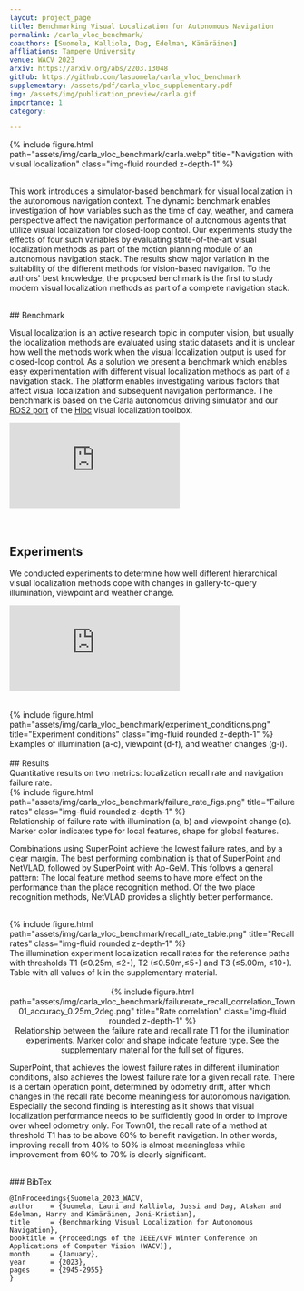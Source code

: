 ```yaml
---
layout: project_page
title: Benchmarking Visual Localization for Autonomous Navigation
permalink: /carla_vloc_benchmark/
coauthors: [Suomela, Kalliola, Dag, Edelman, Kämäräinen]
affliations: Tampere University
venue: WACV 2023
arxiv: https://arxiv.org/abs/2203.13048
github: https://github.com/lasuomela/carla_vloc_benchmark 
supplementary: /assets/pdf/carla_vloc_supplementary.pdf
img: /assets/img/publication_preview/carla.gif
importance: 1
category:

---
```



<div class="row">
<div class="container lazy" data-lazy-placeholder="https://placehold.it/1321x583?text=Loading" data-lazy-error="https://placehold.it/1321x583?text=Error">
    <div class="col-sm mt-3 mt-md-0">
        {% include figure.html path="assets/img/carla_vloc_benchmark/carla.webp" title="Navigation with visual localization" class="img-fluid rounded z-depth-1" %}
    </div>
</div>
</div>
<br>


This work introduces a simulator-based benchmark for visual localization in the autonomous navigation context. The dynamic benchmark enables investigation of how variables such as the time of day, weather, and camera perspective affect the navigation performance of autonomous agents that utilize visual localization for closed-loop control. Our experiments study the effects of four such variables by evaluating state-of-the-art visual localization methods as part of the motion planning module of an autonomous navigation stack. The results show major variation in the suitability of the different methods for vision-based navigation. To the authors' best knowledge, the proposed benchmark is the first to study modern visual localization methods as part of a complete navigation stack.

<br>
## Benchmark

Visual localization is an active research topic in computer vision, but usually the localization methods are evaluated using static datasets and it is unclear how well the methods work when the visual localization output is used for closed-loop control. As a solution we present a benchmark which enables easy experimentation with different visual localization methods as part of a navigation stack. The platform enables investigating various factors that affect visual localization and subsequent navigation performance. The benchmark is based on the Carla autonomous driving simulator and our [ROS2 port](https://github.com/lasuomela/visual_robot_localization) of the [Hloc](https://github.com/cvg/Hierarchical-Localization) visual localization toolbox.

<div class="video-wrap">
  <div class="video-container">
    <iframe src="https://www.youtube.com/embed/bAW3nfqSh2Q" title="YouTube video player" frameborder="0" allow="accelerometer; autoplay; clipboard-write; encrypted-media; gyroscope; picture-in-picture" allowfullscreen></iframe>
  </div>
</div>

<br>
<br>

## Experiments

We conducted experiments to determine how well different hierarchical visual localization methods cope with changes in gallery-to-query illumination, viewpoint and weather change.
<br>
<div class="video-wrap">
  <div class="video-container">
    <iframe src="https://www.youtube.com/embed/qgFp68cqqd8" title="YouTube video player" frameborder="0" allow="accelerometer; autoplay; clipboard-write; encrypted-media; gyroscope; picture-in-picture" allowfullscreen></iframe>
  </div>
</div>

<br>
<br>

<div class="row">
    <div class="col-sm mt-3 mt-md-0">
        {% include figure.html path="assets/img/carla_vloc_benchmark/experiment_conditions.png" title="Experiment conditions" class="img-fluid rounded z-depth-1" %}
    </div>
</div>
<div class="caption">
    Examples of illumination (a-c), viewpoint (d-f), and weather changes (g-i).
</div>

<br>
## Results
<br>
Quantitative results on two metrics: localization recall rate and navigation failure rate.
<div class="row">
    <div class="col-sm mt-3 mt-md-0">
        {% include figure.html path="assets/img/carla_vloc_benchmark/failure_rate_figs.png" title="Failure rates" class="img-fluid rounded z-depth-1" %}
    </div>
</div>
<div class="caption">
    Relationship of failure rate with illumination (a, b) and viewpoint change (c). Marker color indicates type for local features, shape for global features.
</div>

Combinations using SuperPoint achieve the lowest failure rates, and by a clear margin.
The best performing combination is that of SuperPoint and NetVLAD, followed by SuperPoint with Ap-GeM. This follows a general pattern: The local feature method seems to have more effect on the performance than the place recognition method. Of the two place recognition methods, NetVLAD provides a slightly better performance.


<br>
<div class="row">
    <div class="col-sm mt-3 mt-md-0">
        {% include figure.html path="assets/img/carla_vloc_benchmark/recall_rate_table.png" title="Recall rates" class="img-fluid rounded z-depth-1" %}
    </div>
</div>
<div class="caption">
    The illumination experiment localization recall rates for the reference paths with thresholds T1 (≤0.25m, ≤2◦), T2 (≤0.50m,≤5◦) and T3 (≤5.00m, ≤10◦). Table with all values of k in the supplementary material.
</div>

<br>
<center>
<div class="row">
    <div class="col-sm mt-3 mt-md-0">
        {% include figure.html path="assets/img/carla_vloc_benchmark/failurerate_recall_correlation_Town01_accuracy_0.25m_2deg.png" title="Rate correlation" class="img-fluid rounded z-depth-1" %}
    </div>
</div>
<div class="caption">
    Relationship between the failure rate and recall rate T1 for the illumination experiments. Marker color and shape indicate feature type. See the supplementary material for the full set of figures.
</div>
</center>

SuperPoint, that achieves the lowest failure rates in different illumination conditions, also achieves the lowest failure rate for a given recall rate. There is a certain operation point, determined by odometry drift, after which changes in the recall rate become meaningless for autonomous navigation. Especially the second finding is interesting as it shows that visual localization performance needs to be sufficiently good in order to improve over wheel odometry only.
For Town01, the recall rate of a method at threshold T1 has to be above 60% to benefit navigation.
In other words, improving recall from 40% to 50% is almost meaningless while improvement from 60% to 70% is clearly significant.

<br>
### BibTex

    @InProceedings{Suomela_2023_WACV,
    author    = {Suomela, Lauri and Kalliola, Jussi and Dag, Atakan and Edelman, Harry and Kämäräinen, Joni-Kristian},
    title     = {Benchmarking Visual Localization for Autonomous Navigation},
    booktitle = {Proceedings of the IEEE/CVF Winter Conference on Applications of Computer Vision (WACV)},
    month     = {January},
    year      = {2023},
    pages     = {2945-2955}
    }

    